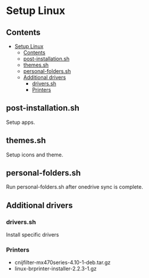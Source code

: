 # Setup Linux

## Contents

- [Setup Linux](#setup-linux)
  - [Contents](#contents)
  - [post-installation.sh](#post-installationsh)
  - [themes.sh](#themessh)
  - [personal-folders.sh](#personal-folderssh)
  - [Additional drivers](#additional-drivers)
    - [drivers.sh](#driverssh)
    - [Printers](#printers)

## post-installation.sh

Setup apps.

## themes.sh

Setup icons and theme.

## personal-folders.sh

Run personal-folders.sh after onedrive sync is complete.

## Additional drivers

### drivers.sh

Install specific drivers

### Printers

- cnijfilter-mx470series-4.10-1-deb.tar.gz
- linux-brprinter-installer-2.2.3-1.gz
